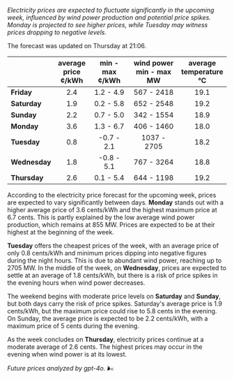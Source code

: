*Electricity prices are expected to fluctuate significantly in the upcoming week, influenced by wind power production and potential price spikes. Monday is projected to see higher prices, while Tuesday may witness prices dropping to negative levels.*

The forecast was updated on Thursday at 21:06.

|            | average<br>price<br>¢/kWh | min - max<br>¢/kWh | wind power<br>min - max<br>MW | average<br>temperature<br>°C |
|:-----------|:----------------:|:----------------:|:-------------:|:-------------:|
| **Friday**  | 2.4 | 1.2 - 4.9 | 567 - 2418 | 19.1 |
| **Saturday**   | 1.9 | 0.2 - 5.8 | 652 - 2548 | 19.2 |
| **Sunday**  | 2.2 | 0.7 - 5.0 | 342 - 1554 | 18.9 |
| **Monday**  | 3.6 | 1.3 - 6.7 | 406 - 1460 | 18.0 |
| **Tuesday**    | 0.8 | -0.7 - 2.1 | 1037 - 2705 | 18.2 |
| **Wednesday**| 1.8 | -0.8 - 5.1 | 767 - 3264 | 18.8 |
| **Thursday**    | 2.6 | 0.1 - 5.4 | 644 - 1198 | 19.2 |

According to the electricity price forecast for the upcoming week, prices are expected to vary significantly between days. **Monday** stands out with a higher average price of 3.6 cents/kWh and the highest maximum price at 6.7 cents. This is partly explained by the low average wind power production, which remains at 855 MW. Prices are expected to be at their highest at the beginning of the week.

**Tuesday** offers the cheapest prices of the week, with an average price of only 0.8 cents/kWh and minimum prices dipping into negative figures during the night hours. This is due to abundant wind power, reaching up to 2705 MW. In the middle of the week, on **Wednesday**, prices are expected to settle at an average of 1.8 cents/kWh, but there is a risk of price spikes in the evening hours when wind power decreases.

The weekend begins with moderate price levels on **Saturday** and **Sunday**, but both days carry the risk of price spikes. Saturday's average price is 1.9 cents/kWh, but the maximum price could rise to 5.8 cents in the evening. On Sunday, the average price is expected to be 2.2 cents/kWh, with a maximum price of 5 cents during the evening.

As the week concludes on **Thursday**, electricity prices continue at a moderate average of 2.6 cents. The highest prices may occur in the evening when wind power is at its lowest.

*Future prices analyzed by gpt-4o.* 🌬️
